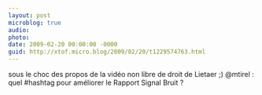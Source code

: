 ```yaml
---
layout: post
microblog: true
audio: 
photo: 
date: 2009-02-20 00:00:00 -0000
guid: http://xtof.micro.blog/2009/02/20/t1229574763.html
---
```

sous le choc des propos de la vidéo non libre de droit de Lietaer ;) @mtirel : quel #hashtag pour améliorer le Rapport Signal Bruit ?
